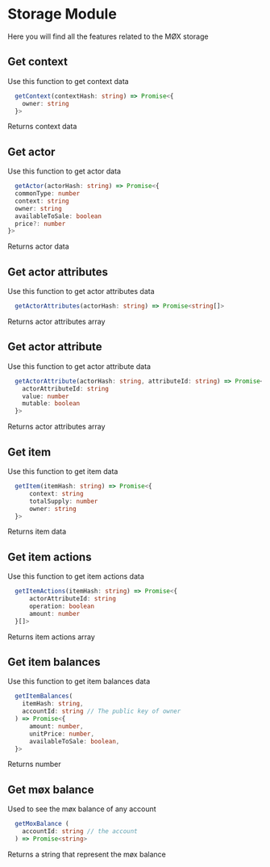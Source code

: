 # Storage Module

Here you will find all the features related to the MØX storage

## Get context

Use this function to get context data

```typescript
  getContext(contextHash: string) => Promise<{
    owner: string
  }>
```

Returns context data

## Get actor

Use this function to get actor data

```typescript
  getActor(actorHash: string) => Promise<{
  commonType: number
  context: string
  owner: string
  availableToSale: boolean
  price?: number
}>
```

Returns actor data

## Get actor attributes

Use this function to get actor attributes data

```typescript
  getActorAttributes(actorHash: string) => Promise<string[]>
```

Returns actor attributes array

## Get actor attribute

Use this function to get actor attribute data

```typescript
  getActorAttribute(actorHash: string, attributeId: string) => Promise<{
    actorAttributeId: string
    value: number
    mutable: boolean
  }>
```

Returns actor attributes array

## Get item

Use this function to get item data

```typescript
  getItem(itemHash: string) => Promise<{
      context: string
      totalSupply: number
      owner: string
  }>
```

Returns item data

## Get item actions

Use this function to get item actions data

```typescript
  getItemActions(itemHash: string) => Promise<{
      actorAttributeId: string
      operation: boolean
      amount: number
  }[]>
```

Returns item actions array

## Get item balances

Use this function to get item balances data

```typescript
  getItemBalances(
    itemHash: string,
    accountId: string // The public key of owner
  ) => Promise<{
      amount: number,
      unitPrice: number,
      availableToSale: boolean,
  }>
```

Returns number

## Get møx balance

Used to see the møx balance of any account

```typescript
  getMoxBalance (
    accountId: string // the account
  ) => Promise<string>
```

Returns a string that represent the møx balance
